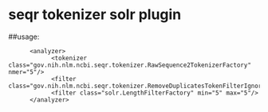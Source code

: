 # seqr tokenizer solr plugin

##usage: 
 
          <analyzer>
                <tokenizer class="gov.nih.nlm.ncbi.seqr.tokenizer.RawSequence2TokenizerFactory" nmer="5"/>
                <filter class="gov.nih.nlm.ncbi.seqr.tokenizer.RemoveDuplicatesTokenFilterIgnorePositionFactory"/>
                <filter class="solr.LengthFilterFactory" min="5" max="5"/>
          </analyzer>